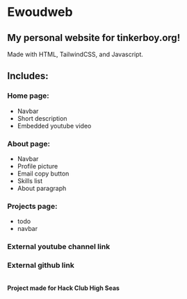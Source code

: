 # Ewoudweb
## My personal website for tinkerboy.org!
Made with HTML, TailwindCSS, and Javascript.
## Includes:
### Home page:
 - Navbar
 - Short description
 - Embedded youtube video
### About page:
 - Navbar
 - Profile picture
 - Email copy button
 - Skills list
 - About paragraph
### Projects page:
 - todo
 - navbar
### External youtube channel link
### External github link
<br>
<b>Project made for Hack Club High Seas</b>
